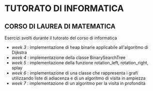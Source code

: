# TUTORATO DI INFORMATICA
## CORSO DI LAUREA DI MATEMATICA

Esercizi svolti durante il tutorato del corso di informatica

- _week 3_ : implementazione di heap binarie applicabile all'algoritmo di Dijkstra
- _week 4_ : implementazione della classe BinarySearchTree
- _week 5_ : implementazione della funzione rotation_left, rotation_right, splay
- _week 6_ : implementazione di una classe che rappresenta i grafi utilizzando liste di adiacenza e di un algoritmo di visita in ampiezza
- _week 7_ : implementazione di un algoritmo per la visita in profondità 
